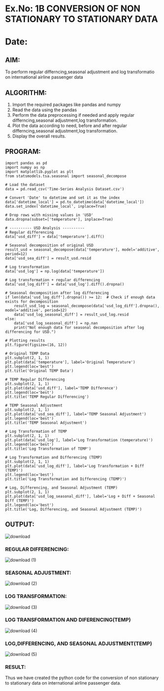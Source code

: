 # Ex.No: 1B                     CONVERSION OF NON STATIONARY TO STATIONARY DATA
# Date: 

## AIM:
To perform regular differncing,seasonal adjustment and log transformatio on international airline passenger data
## ALGORITHM:
1. Import the required packages like pandas and numpy
2. Read the data using the pandas
3. Perform the data preprocessing if needed and apply regular differncing,seasonal adjustment,log transformation.
4. Plot the data according to need, before and after regular differncing,seasonal adjustment,log transformation.
5. Display the overall results.
## PROGRAM:
```
import pandas as pd
import numpy as np
import matplotlib.pyplot as plt
from statsmodels.tsa.seasonal import seasonal_decompose

# Load the dataset
data = pd.read_csv('Time-Series Analysis Dataset.csv')

# Convert 'Date' to datetime and set it as the index
data['datetime_local'] = pd.to_datetime(data['datetime_local'])
data.set_index('datetime_local', inplace=True)

# Drop rows with missing values in 'USD'
data.dropna(subset=['temperature'], inplace=True)

# ---------- USD Analysis ----------
# Regular differencing
data['usd_diff'] = data['temperature'].diff()

# Seasonal decomposition of original USD
result_usd = seasonal_decompose(data['temperature'], model='additive', period=12)
data['usd_sea_diff'] = result_usd.resid

# Log transformation
data['usd_log'] = np.log(data['temperature'])

# Log transformation + regular differencing
data['usd_log_diff'] = data['usd_log'].diff().dropna()

# Seasonal decomposition after log differencing
if len(data['usd_log_diff'].dropna()) >= 12:  # Check if enough data exists for decomposition
    result_usd_log = seasonal_decompose(data['usd_log_diff'].dropna(), model='additive', period=12)
    data['usd_log_seasonal_diff'] = result_usd_log.resid
else:
    data['usd_log_seasonal_diff'] = np.nan
    print("Not enough data for seasonal decomposition after log differencing for USD.")

# Plotting results
plt.figure(figsize=(16, 12))

# Original TEMP Data
plt.subplot(2, 1, 1)
plt.plot(data['temperature'], label='Original Temperature')
plt.legend(loc='best')
plt.title('Original TEMP Data')

# TEMP Regular Differencing
plt.subplot(2, 1, 1)
plt.plot(data['usd_diff'], label='TEMP Difference')
plt.legend(loc='best')
plt.title('TEMP Regular Differencing')

# TEMP Seasonal Adjustment
plt.subplot(2, 1, 1)
plt.plot(data['usd_sea_diff'], label='TEMP Seasonal Adjustment')
plt.legend(loc='best')
plt.title('TEMP Seasonal Adjustment')

# Log Transformation of TEMP
plt.subplot(2, 1, 1)
plt.plot(data['usd_log'], label='Log Transformation (temperature)')
plt.legend(loc='best')
plt.title('Log Transformation of TEMP')

# Log Transformation and Differencing (TEMP)
plt.subplot(2, 1, 1)
plt.plot(data['usd_log_diff'], label='Log Transformation + Diff (TEMP)')
plt.legend(loc='best')
plt.title('Log Transformation and Differencing (TEMP)')

# Log, Differencing, and Seasonal Adjustment (TEMP)
plt.subplot(2, 1, 1)
plt.plot(data['usd_log_seasonal_diff'], label='Log + Diff + Seasonal Diff (TEMP)')
plt.legend(loc='best')
plt.title('Log, Differencing, and Seasonal Adjustment (TEMP)')

```

## OUTPUT:

![download](https://github.com/user-attachments/assets/fbadd3a1-7eab-4eec-9d3c-968ef5aec8fe)

### REGULAR DIFFERENCING:
![download (1)](https://github.com/user-attachments/assets/57f10fb4-1fe1-4cb7-a3d5-82746453c888)

### SEASONAL ADJUSTMENT:
![download (2)](https://github.com/user-attachments/assets/016c9544-7ea5-4f6d-9709-3a50d08dfd23)

### LOG TRANSFORMATION:
![download (3)](https://github.com/user-attachments/assets/d8603f8e-320e-4b15-a0f2-339d223f496e)

### LOG TRANSFORMATION AND DIFERENCING(TEMP)
![download (4)](https://github.com/user-attachments/assets/9cbab3d4-4b2f-4322-9590-2c02204a87e7)
### LOG,DIFFERENCING, AND SEASONAL ADJUSTMENT(TEMP)
![download (5)](https://github.com/user-attachments/assets/92ab607b-6698-4ec4-8e60-2cf16d81d4bd)


### RESULT:
Thus we have created the python code for the conversion of non stationary to stationary data on international airline passenger
data.
